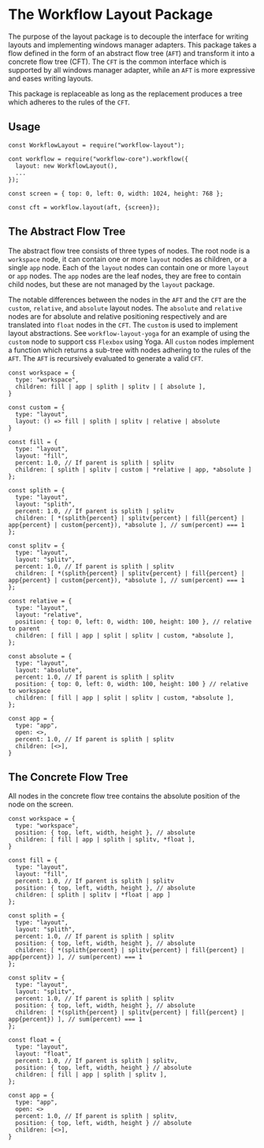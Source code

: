 # The Workflow Layout Package

The purpose of the layout package is to decouple the interface for
writing layouts and implementing windows manager adapters.
This package takes a flow defined in the form of an abstract flow tree (`AFT`) and transform it into
a concrete flow tree (CFT). The `CFT` is the common interface which is
supported by all windows manager adapter, while an `AFT` is more expressive
and eases writing layouts.

This package is replaceable as long as the replacement produces a
tree which adheres to the rules of the `CFT`. 


## Usage
```
const WorkflowLayout = require("workflow-layout");

cont workflow = require("workflow-core").workflow({
  layout: new WorkflowLayout(),
  ...
});

const screen = { top: 0, left: 0, width: 1024, height: 768 };

const cft = workflow.layout(aft, {screen});
```

## The Abstract Flow Tree

The abstract flow tree consists of three types of nodes. The root node is
a `workspace` node, it can contain one or more `layout` nodes as children, or
a single `app` node. Each of the `layout` nodes can contain one or more `layout` or `app` nodes. The `app`
nodes are the leaf nodes, they are free to contain child nodes, but these
are not managed by the `layout` package.

The notable differences between the nodes in the `AFT` and the `CFT` are the `custom`, `relative`, and `absolute` layout nodes. The
`absolute` and `relative` nodes are for absolute and relative positioning
respectively and are translated into `float` nodes in the `CFT`. The
`custom` is used to implement layout abstractions. See `workflow-layout-yoga`
for an example of using the `custom` node to support css `Flexbox` using
Yoga. All `custom` nodes implement a function which returns a sub-tree with
nodes adhering to the rules of the `AFT`. The `AFT` is recursively evaluated
to generate a valid `CFT`.

```
const workspace = {
  type: "workspace",
  children: fill | app | splith | splitv | [ absolute ],
}

const custom = {
  type: "layout",
  layout: () => fill | splith | splitv | relative | absolute
}

const fill = {
  type: "layout",
  layout: "fill",
  percent: 1.0, // If parent is splith | splitv
  children: [ splith | splitv | custom | *relative | app, *absolute ]
};

const splith = {
  type: "layout",
  layout: "splith",
  percent: 1.0, // If parent is splith | splitv
  children: [ *(splith{percent} | splitv{percent} | fill{percent} | app{percent} | custom{percent}), *absolute ], // sum(percent) === 1
};

const splitv = {
  type: "layout",
  layout: "splitv",
  percent: 1.0, // If parent is splith | splitv
  children: [ *(splith{percent} | splitv{percent} | fill{percent} | app{percent} | custom{percent}), *absolute ], // sum(percent) === 1
};

const relative = {
  type: "layout",
  layout: "relative",
  position: { top: 0, left: 0, width: 100, height: 100 }, // relative to parent
  children: [ fill | app | split | splitv | custom, *absolute ],
};

const absolute = {
  type: "layout",
  layout: "absolute",
  percent: 1.0, // If parent is splith | splitv
  position: { top: 0, left: 0, width: 100, height: 100 } // relative to workspace
  children: [ fill | app | split | splitv | custom, *absolute ],
};

const app = {
  type: "app",
  open: <>,
  percent: 1.0, // If parent is splith | splitv
  children: [<>],
}
```

## The Concrete Flow Tree

All nodes in the concrete flow tree contains the absolute position of the
node on the screen.

```
const workspace = {
  type: "workspace",
  position: { top, left, width, height }, // absolute
  children: [ fill | app | splith | splitv, *float ],
}

const fill = {
  type: "layout",
  layout: "fill",
  percent: 1.0, // If parent is splith | splitv
  position: { top, left, width, height }, // absolute
  children: [ splith | splitv | *float | app ]
};

const splith = {
  type: "layout",
  layout: "splith",
  percent: 1.0, // If parent is splith | splitv
  position: { top, left, width, height }, // absolute
  children: [ *(splith{percent} | splitv{percent} | fill{percent} | app{percent}) ], // sum(percent) === 1
};

const splitv = {
  type: "layout",
  layout: "splitv",
  percent: 1.0, // If parent is splith | splitv
  position: { top, left, width, height }, // absolute
  children: [ *(splith{percent} | splitv{percent} | fill{percent} | app{percent}) ], // sum(percent) === 1
};

const float = {
  type: "layout",
  layout: "float",
  percent: 1.0, // If parent is splith | splitv,
  position: { top, left, width, height } // absolute
  children: [ fill | app | splith | splitv ],
};

const app = {
  type: "app",
  open: <>
  percent: 1.0, // If parent is splith | splitv,
  position: { top, left, width, height } // absolute
  children: [<>],
}
```
